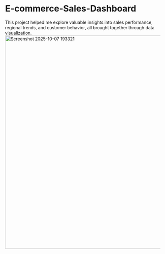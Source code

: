 # E-commerce-Sales-Dashboard
This project helped me explore valuable insights into sales performance, regional trends, and customer behavior, all brought together through data visualization.
<img width="1261" height="689" alt="Screenshot 2025-10-07 193321" src="https://github.com/user-attachments/assets/80b2ee54-7d7e-4df7-91a0-29f008777103" />





